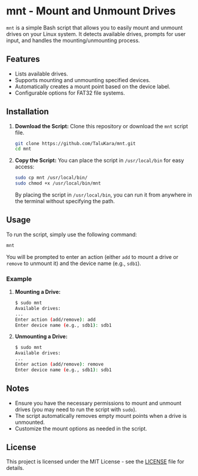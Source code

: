 # mnt - Mount and Unmount Drives

`mnt` is a simple Bash script that allows you to easily mount and unmount drives on your Linux system. It detects available drives, prompts for user input, and handles the mounting/unmounting process.

## Features

- Lists available drives.
- Supports mounting and unmounting specified devices.
- Automatically creates a mount point based on the device label.
- Configurable options for FAT32 file systems.

## Installation

1. **Download the Script:**
   Clone this repository or download the `mnt` script file.

   ```bash
   git clone https://github.com/TaluKara/mnt.git
   cd mnt
   ```

2. **Copy the Script:**
   You can place the script in `/usr/local/bin` for easy access:

   ```bash
   sudo cp mnt /usr/local/bin/
   sudo chmod +x /usr/local/bin/mnt
   ```

   By placing the script in `/usr/local/bin`, you can run it from anywhere in the terminal without specifying the path.

## Usage

To run the script, simply use the following command:

```bash
mnt
```

You will be prompted to enter an action (either `add` to mount a drive or `remove` to unmount it) and the device name (e.g., `sdb1`).

### Example

1. **Mounting a Drive:**
   ```bash
   $ sudo mnt
   Available drives:
   ...
   Enter action (add/remove): add
   Enter device name (e.g., sdb1): sdb1
   ```

2. **Unmounting a Drive:**
   ```bash
   $ sudo mnt
   Available drives:
   ...
   Enter action (add/remove): remove
   Enter device name (e.g., sdb1): sdb1
   ```

## Notes

- Ensure you have the necessary permissions to mount and unmount drives (you may need to run the script with `sudo`).
- The script automatically removes empty mount points when a drive is unmounted.
- Customize the mount options as needed in the script.

## License

This project is licensed under the MIT License - see the [LICENSE](LICENSE) file for details.
